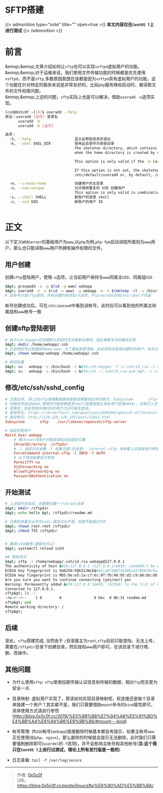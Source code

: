 # SFTP搭建


{{&lt; admonition type=&#34;note&#34; title=&#34;&#34; open=true &gt;}}
**本文内容仅在`CentOS 7`上进行测试**
{{&lt; /admonition &gt;}}

# 前言 
&amp;emsp;&amp;emsp;文章介绍如何让`sftp`也可以实现`vsftpd`虚拟用户的功能。  
&amp;emsp;&amp;emsp;对于运维来说，我们使用文件传输功能的时候都是优先使用`vsftpd`，而不是`sftp`,多数原因我想应该都是因为`vsftpd`具有虚拟用户的功能，这个功能在针对特定的服务来说是非常友好的。比如`php`服务降权启动时，被读取文件的文件权限问题。    
&amp;emsp;&amp;emsp;上述的问题，`sftp`实际上也是可以解决，借助`useradd -o`选项实现。    

```bash
[cxd@0x5c0f ~][0]$ useradd --help
用法：useradd [选项] 登录名
      useradd -D
      useradd -D [选项]

选项：
  -h, --help                    显示此帮助信息并退出
  -k, --skel SKEL_DIR           使用此目录作为骨架目录
                                The skeleton directory, which contains files and directories to be copied in the user\&#39;s home directory,
                                when the home directory is created by useradd.

                                This option is only valid if the -m (or --create-home) option is specified.

                                If this option is not set, the skeleton directory is defined by the SKEL variable in
                                /etc/default/useradd or, by default, /etc/skel.

  -m, --create-home             创建用户的主目录
  -o, --non-unique              允许使用重复的 UID 创建用户
                                This option is only valid in combination with the -u option.
  -s, --shell SHELL             新账户的登录 shell
  -u, --uid UID                 新账户的用户 ID
  
```


# 正文
以下定义`WEBServer`的基础用户为`www`,以`php`为例,`php-fpm`启动进程所属则为`www`用户，那么也只能读取`www`用户所拥有操作权限的文件。

## 用户创建 
创建`sftp`登陆用户，使用`-o`选项，让当前用户保持与`www`同属主`UID`、同属组`GID`
```bash
$&gt; groupadd -o -g $(id -g www) webapp
$&gt; useradd -o -u $(id -u www) -g webapp -m -k $(mktemp -d) -s /bin/false webapp
# 此帐号只是sftp使用，所有创建时候添加-k选项，不让useradd复制/etc/skel下内容
```
帐号创建成功后，可在`/etc/passwd`中看到该帐号，此时应可以看到他的所属主和属组和`www`帐号一致

## 创建sftp登陆密钥 
```bash
# 由于ssh-keygen在创建默认密钥时无法更新此路径，因此需要主动创建该目录
$&gt; mkdir /home/webapp/.ssh
# 此处授权可以直接授权www:www，为了看起来更清晰，此处授权还是用创建时的用户，但无论使用的是那一个，系统显示都会是www
$&gt; chown webapp:webapp /home/webapp/.ssh

# 密钥创建
$&gt; su - webapp -s /bin/bash -c &#34;ssh-keygen -f ~/.ssh/id_rsa -t rsa -b 4096 -N &#39;&#39;&#34;
$&gt; su - webapp -s /bin/bash -c &#34;cat ~/.ssh/id_rsa.pub &gt; ~/.ssh/authorized_keys &amp;&amp; chmod 600 ~/.ssh/authorized_keys&#34;
```

## 修改/etc/ssh/sshd_config
```ini
# 注意此项, 网上的sftp搭建教程基本都是说需要将此项切换为, Subsystem       sftp    internal-sftp
# 切换后将绕过&#34;管理员可能依赖登录shell配置来阻止某些用户登录&#34;。但我们上述使用的是重复UID，所以此处不能更改
# 若更改，则会导致共用UID的用户之间可相互登陆。
# 差异参见: https://serverfault.com/questions/660160/openssh-difference-between-internal-sftp-and-sftp-server
# 差异参见: http://129.226.226.195/post/21921.html
Subsystem       sftp    /usr/libexec/openssh/sftp-server

# 指定匹配用户
Match User webapp
    # 用chroot将用户的根目录指向到固定位置
    ChrootDirectory  /sftpdir
    # -l 指定日志收集 -f 收集内容(应该是)  internal-sftp 请参看上述连接自行参悟
    ForceCommand internal-sftp -l INFO -f AUTH
    # 以下其他配置自行参悟
    PermitTTY no
    X11Forwarding no
    AllowTcpForwarding no
    PasswordAuthentication no
```

## 开始测试

```bash
# 上述操作完成后，还需要创建一个chroot目录
$&gt; mkdir /sftpdir 
$&gt; echo hello &gt; /sftpdir/readme.md

# 注意目录属主必须为root,属组可以不是，权限不能超过755 
$&gt; chown root.root /sftpdir 
$&gt; chmod 755 /sftpdir


# 重启sshd服务(重载也可以)
$&gt; systemctl reload sshd

## 登陆测试
$&gt; sftp -i /home/webapp/.ssh/id_rsa webapp@127.0.0.1
The authenticity of host &#39;127.0.0.1 (127.0.0.1)&#39; can&#39;t be established.
ECDSA key fingerprint is SHA256:hQkISJWcE&#43;gHf1WAT2bIWSwiAJRD81Bv3wZd&#43;1vZOuU.
ECDSA key fingerprint is MD5:0e:e5:1a:c7:6c:97:fb:48:95:d2:c9:86:bb:d0:7d:91.
Are you sure you want to continue connecting (yes/no)? yes
Warning: Permanently added &#39;127.0.0.1&#39; (ECDSA) to the list of known hosts.
Connected to 127.0.0.1.
sftp&gt; ls -l
-rw-r--r--    1 0        0               6 Dec  8 06:31 readme.md
sftp&gt; pwd
Remote working directory: /
sftp&gt;  

```

## 后续
至此，`sftp`搭建完成, 当然由于 `/`目录属主为`root`,`sftp`目前只能登陆，无法上传，需要在`/sftpdir`目录下创建目录，然后授权`www`用户即可，在该目录下进行增、删、改操作。

## 其他问题
- 为什么使用`sftp`: `sftp`使用加密传输认证信息和传输的数据，相对`ftp`而言更为安全一点.

- 目录映射: 虚拟用户实现了，那该如何实现目录映射呢，软连接还是每个目录单独建一个用户？其实都不是，我们只需要借助`mount`命令的`bind`属性即可，具体使用方式请自行参悟(http://blog.0x5c0f.cc/2019/%E5%B8%B8%E7%94%A8%E5%91%BD%E4%BB%A4%E6%94%B6%E9%9B%86/#mount---bind)

- 帐号管理: 共`UID`帐号(`webapp`)直接删除时候基本都会有提示，如果主帐号`www`正在使用(如`php`、`nginx`)，那么删除的时候就会提示无法删除，此时我们只需要强制删除即可(`userdel`的`-f`选项)，并不会影响主帐号和其他帐号(**注:这个我只在`CentOS 7`上进行过测试，理论上所有发行版是一致的**)

- 日志查看: `tail -f /var/log/secure`

---

> 作者: [0x5c0f](https://blog.0x5c0f.cc)  
> URL: https://blog.0x5c0f.cc/posts/linux/sftp%E6%90%AD%E5%BB%BA/  


